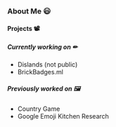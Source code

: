 ### About Me 😃

#### Projects 📽

##### Currently working on ✏

- Dislands (not public)
- BrickBadges.ml

##### Previously worked on 🖼

- Country Game
- Google Emoji Kitchen Research
